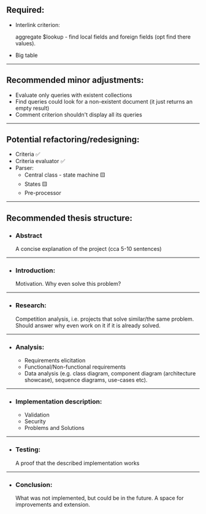 ## Required:
- Interlink criterion:


    aggregate $lookup - find local fields and foreign fields (opt find there values).

- Big table
---  
## Recommended minor adjustments:
- Evaluate only queries with existent collections
- Find queries could look for a non-existent document (it just returns an empty result)
- Comment criterion shouldn't display all its queries
---  
## Potential refactoring/redesigning:
- Criteria ✅
- Criteria evaluator ✅
- Parser:
  - Central class - state machine 🟨
  - States 🟨
  - Pre-processor
---  
## Recommended thesis structure:
* ### Abstract
    A concise explanation of the project (cca 5-10 sentences)
---  
* ### Introduction:
    Motivation. Why even solve this problem?
---  
* ### Research:
    Competition analysis, i.e. projects that solve similar/the same problem. Should answer why even work on it if it is already solved.
---  
* ### Analysis:
  * Requirements elicitation
  * Functional/Non-functional requirements
  * Data analysis (e.g. class diagram, component diagram (architecture showcase), sequence diagrams, use-cases etc).
---  
* ### Implementation description:
  * Validation
  * Security
  * Problems and Solutions
---  
* ### Testing:
    A proof that the described implementation works
---  
* ### Conclusion:
    What was not implemented, but could be in the future. A space for improvements and extension.